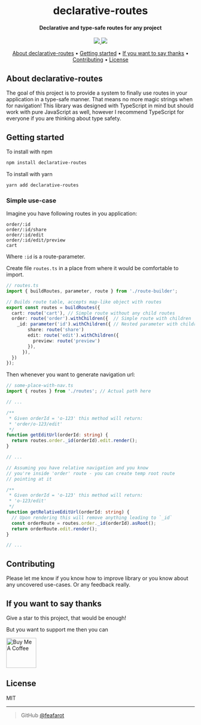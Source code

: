 <h1 align="center">
  <br>
  <!-- <a href="http://www.amitmerchant.com/electron-markdownify"><img src="https://raw.githubusercontent.com/amitmerchant1990/electron-markdownify/master/app/img/markdownify.png" alt="declarative-routes" width="200"></a> -->
  <br>
  declarative-routes
  <br>
</h1>

<h4 align="center">Declarative and type-safe routes for any project</h4>

<p align="center">
  <a href="https://saythanks.io/to/sly.feafarot">
      <img src="https://img.shields.io/badge/SayThanks.io-%E2%98%BC-1EAEDB.svg">
  </a>
  <a href="https://www.paypal.com/donate/?hosted_button_id=DTZHX4MFLU3HY">
    <img src="https://img.shields.io/badge/$-donate-ff69b4.svg?maxAge=2592000&amp;style=flat">
  </a>
</p>

<p align="center">
  <a href="#about-declarative-routes">About declarative-routes</a> •
  <a href="#getting-started">Getting started</a> •
  <a href="#if-you-want-to-say-thanks">If you want to say thanks</a> •
  <a href="#contributing">Contributing</a> •
  <a href="#license">License</a>
</p>

## About declarative-routes

The goal of this project is to provide a system to finally use routes in your application in a type-safe manner. That means no more magic strings when for navigation! This library was designed with TypeScript in mind but should work with pure JavaScript as well, however I recommend TypeScript for everyone if you are thinking about type safety.

## Getting started

To install with npm

```bash
npm install declarative-routes
```

To install with yarn

```bash
yarn add declarative-routes
```

### Simple use-case

Imagine you have following routes in you application:
```
order/:id
order/:id/share
order/:id/edit
order/:id/edit/preview
cart
```
Where `:id` is a route-parameter.


Create file `routes.ts` in a place from where it would be comfortable to import.

```typescript
// routes.ts
import { buildRoutes, parameter, route } from './route-builder';

// Builds route table, accepts map-like object with routes
export const routes = buildRoutes({
  cart: route('cart'), // Simple route without any child routes
  order: route('order').withChildren({  // Simple route with children
    _id: parameter('id').withChildren({ // Nested parameter with children
        share: route('share')
        edit: route('edit').withChildren({
          preview: route('preview')
        }),
      }),
  })
});

```
Then whenever you want to generate navigation url:
```typescript
// some-place-with-nav.ts
import { routes } from './routes'; // Actual path here

// ...

/**
 * Given orderId = 'o-123' this method will return:
 * 'order/o-123/edit'
 */
function getEditUrl(orderId: string) {
  return routes.order._id(orderId).edit.render();
}

// ...

// Assuming you have relative navigation and you know
// you're inside 'order' route - you can create temp root route
// pointing at it

/**
 * Given orderId = 'o-123' this method will return:
 * 'o-123/edit'
 */
function getRelativeEditUrl(orderId: string) {  
  // Upon rendering this will remove anything leading to `_id`
  const orderRoute = routes.order._id(orderId).asRoot(); 
  return orderRoute.edit.render();
}

// ...
```

## Contributing

Please let me know if you know how to improve library or  you know about any  uncovered use-cases. Or any feedback really.

## If you want to say thanks

Give a star to this project, that would be enough!

But you want to support me then you can

<a href="https://www.buymeacoffee.com/feafarot" target="_blank"><img src="https://img.buymeacoffee.com/api/?url=aHR0cHM6Ly9jZG4uYnV5bWVhY29mZmVlLmNvbS91cGxvYWRzL3Byb2ZpbGVfcGljdHVyZXMvMjAyMi8wNy8xb3RDQ25aRWJGTEFkb056LnBuZ0AzMDB3XzBlLndlYnA=&creator=Roman&design_code=1&design_color=%23ff813f&slug=feafarot" alt="Buy Me A Coffee" style="height: 80px !important;" ></a>


## License

MIT

---

> GitHub [@feafarot](https://github.com/feafarot)

